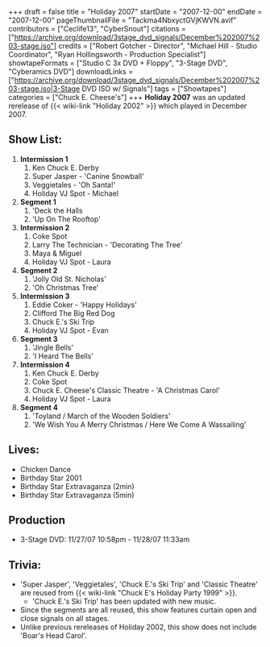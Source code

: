 +++
draft = false
title = "Holiday 2007"
startDate = "2007-12-00"
endDate = "2007-12-00"
pageThumbnailFile = "Tackma4NbxyctGVjKWVN.avif"
contributors = ["Ceclife13", "CyberSnout"]
citations = ["https://archive.org/download/3stage_dvd_signals/December%202007%203-stage.iso"]
credits = ["Robert Gotcher - Director", "Michael Hill - Studio Coordinator", "Ryan Hollingsworth - Production Specialist"]
showtapeFormats = ["Studio C 3x DVD + Floppy", "3-Stage DVD", "Cyberamics DVD"]
downloadLinks = ["https://archive.org/download/3stage_dvd_signals/December%202007%203-stage.iso|3-Stage DVD ISO w/ Signals"]
tags = ["Showtapes"]
categories = ["Chuck E. Cheese's"]
+++
**Holiday 2007** was an updated rerelease of {{< wiki-link "Holiday 2002" >}} which played in December 2007.

## Show List:

1.  **Intermission 1**
    1.  Ken Chuck E. Derby
    2.  Super Jasper - 'Canine Snowball'
    3.  Veggietales - 'Oh Santa!'
    4.  Holiday VJ Spot - Michael
2.  **Segment 1**
    1.  'Deck the Halls
    2.  'Up On The Rooftop'
3.  **Intermission 2**
    1.  Coke Spot
    2.  Larry The Technician - 'Decorating The Tree'
    3.  Maya & Miguel
    4.  Holiday VJ Spot - Laura
4.  **Segment 2**
    1.  'Jolly Old St. Nicholas'
    2.  'Oh Christmas Tree'
5.  **Intermission 3**
    1.  Eddie Coker - 'Happy Holidays'
    2.  Clifford The Big Red Dog
    3.  Chuck E.'s Ski Trip
    4.  Holiday VJ Spot - Evan
6.  **Segment 3**
    1.  'Jingle Bells'
    2.  'I Heard The Bells'
7.  **Intermission 4**
    1.  Ken Chuck E. Derby
    2.  Coke Spot
    3.  Chuck E. Cheese's Classic Theatre - 'A Christmas Carol'
    4.  Holiday VJ Spot - Laura
8.  **Segment 4**
    1.  'Toyland / March of the Wooden Soldiers'
    2.  'We Wish You A Merry Christmas / Here We Come A Wassailing'

## Lives:

- Chicken Dance
- Birthday Star 2001
- Birthday Star Extravaganza (2min)
- Birthday Star Extravaganza (5min)

## Production

- 3-Stage DVD: 11/27/07 10:58pm - 11/28/07 11:33am

## Trivia:

- 'Super Jasper', 'Veggietales', 'Chuck E.'s Ski Trip' and 'Classic Theatre' are reused from {{< wiki-link "Chuck E's Holiday Party 1999" >}}.
  - 'Chuck E.'s Ski Trip' has been updated with new music.
- Since the segments are all reused, this show features curtain open and close signals on all stages.
- Unlike previous rereleases of Holiday 2002, this show does not include 'Boar's Head Carol'.

